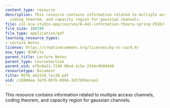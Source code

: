 ```yaml
---
content_type: resource
description: This resource contains information related to multiple access channels,
  coding theorem, and capacity region for gaussian channels.
file: /ol-ocw-studio-app/courses/6-441-information-theory-spring-2010/c16904aa3e70007b0d643d17856ecaa1_MIT6_441S10_lec20.pdf
file_size: 168180
file_type: application/pdf
learning_resource_types:
- Lecture Notes
license: https://creativecommons.org/licenses/by-nc-sa/4.0/
ocw_type: OCWFile
parent_title: Lecture Notes
parent_type: CourseSection
parent_uid: ef9c0e21-7240-00a4-2c5e-2febc0b09448
resourcetype: Document
title: MIT6_441S10_lec20.pdf
uid: c16904aa-3e70-007b-0d64-3d17856ecaa1
---
```

This resource contains information related to multiple access channels, coding theorem, and capacity region for gaussian channels.